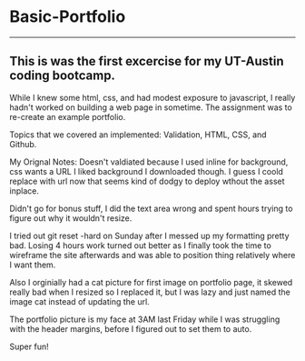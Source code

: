 # Basic-Portfolio

------
This is was the first excercise for my UT-Austin coding bootcamp.
------
While I knew some html, css, and had modest exposure to javascript, I really hadn't worked on building a web page in sometime.  The assignment was to re-create an example portfolio.

Topics that we covered an implemented: Validation, HTML, CSS, and Github.


My Orignal Notes:
Doesn't valdiated because I used inline for background, css wants a URL I liked background I downloaded though. I guess I coold replace with url now that seems kind of dodgy to deploy wthout the asset inplace.

Didn't go for bonus stuff, I did the text area wrong and spent hours trying to figure out why it wouldn't resize.

I tried out git reset -hard on Sunday after I messed up my formatting pretty bad.  Losing 4 hours work turned out better as I finally took the time to wireframe the site afterwards and was able to position thing relatively where I want them.

Also I orginially had a cat picture for first image on portfolio page, it skewed really bad when I resized so I replaced it, but I was lazy and just named the image cat instead of updating the url.

The portfolio picture is my face at 3AM last Friday while I was struggling with the header margins, before I figured out to set them to auto.

Super fun!


